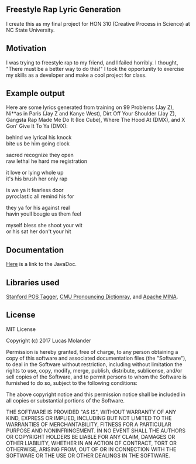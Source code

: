 ## Freestyle Rap Lyric Generation
I create this as my final project for HON 310 (Creative Process in Science) at NC State University.
## Motivation
I was trying to freestyle rap to my friend, and I failed horribly. I thought, "There must be a better way to do this!" I took the opportunity to exercise my skills as a developer and make a cool project for class.
## Example output
Here are some lyrics generated from training on 99 Problems (Jay Z), Ni**as in Paris (Jay Z and Kanye West), Dirt Off Your Shoulder (Jay Z), Gangsta Rap Made Me Do It (Ice Cube), Where The Hood At (DMX), and X Gon' Give It To Ya (DMX):

behind we lyrical his knock <br />
bite us be him going clock


sacred recognize they open <br />
raw lethal he hard me registration


it love or lying whole up <br />
it's his brush her only rap


is we ya it fearless door <br />
pyroclastic all remind his for


they ya for his against real <br />
havin youll bougie us them feel


myself bless she shoot your wit <br />
or his sat her don't your hit

## Documentation
[Here](https://lucasmolander.github.io/Freestyle-rap-generation/) is a link to the JavaDoc.
## Libraries used
[Stanford POS Tagger](https://nlp.stanford.edu/software/tagger.shtml), [CMU Pronouncing Dictionray](http://www.speech.cs.cmu.edu/cgi-bin/cmudict), and [Apache MINA](http://mina.apache.org/).
## License
MIT License

Copyright (c) 2017 Lucas Molander

Permission is hereby granted, free of charge, to any person obtaining a copy
of this software and associated documentation files (the "Software"), to deal
in the Software without restriction, including without limitation the rights
to use, copy, modify, merge, publish, distribute, sublicense, and/or sell
copies of the Software, and to permit persons to whom the Software is
furnished to do so, subject to the following conditions:

The above copyright notice and this permission notice shall be included in all
copies or substantial portions of the Software.

THE SOFTWARE IS PROVIDED "AS IS", WITHOUT WARRANTY OF ANY KIND, EXPRESS OR
IMPLIED, INCLUDING BUT NOT LIMITED TO THE WARRANTIES OF MERCHANTABILITY,
FITNESS FOR A PARTICULAR PURPOSE AND NONINFRINGEMENT. IN NO EVENT SHALL THE
AUTHORS OR COPYRIGHT HOLDERS BE LIABLE FOR ANY CLAIM, DAMAGES OR OTHER
LIABILITY, WHETHER IN AN ACTION OF CONTRACT, TORT OR OTHERWISE, ARISING FROM,
OUT OF OR IN CONNECTION WITH THE SOFTWARE OR THE USE OR OTHER DEALINGS IN THE
SOFTWARE.